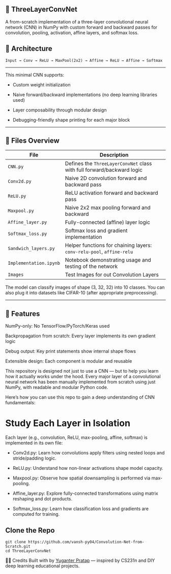 ## 🧠 ThreeLayerConvNet

A from-scratch implementation of a three-layer convolutional neural network (CNN) in NumPy with custom forward and backward passes for convolution, pooling, activation, affine layers, and softmax loss.

## 🔧 Architecture

    Input → Conv → ReLU → MaxPool(2x2) → Affine → ReLU → Affine → Softmax
---

This minimal CNN supports:

* Custom weight initialization

* Naive forward/backward implementations (no deep learning libraries used)

* Layer composability through modular design

* Debugging-friendly shape printing for each major block

---

## 📁 Files Overview
| File                     | Description                                                            |
| ------------------------ | ---------------------------------------------------------------------- |
| `CNN.py`                 | Defines the `ThreeLayerConvNet` class with full forward/backward logic |
| `Conv2d.py`              | Naive 2D convolution forward and backward pass                         |
| `ReLU.py`                | ReLU activation forward and backward pass                              |
| `Maxpool.py`             | Naive 2x2 max pooling forward and backward                             |
| `Affine_layer.py`        | Fully-connected (affine) layer logic                                   |
| `Softmax_loss.py`        | Softmax loss and gradient implementation                               |
| `Sandwich_layers.py`     | Helper functions for chaining layers: `conv-relu-pool`, `affine-relu`  |
| `Implementation.ipynb` | Notebook demonstrating usage and testing of the network                |
| `Images`                 | Test Images for out Convolution Layers                                 |  

The model can classify images of shape (3, 32, 32) into 10 classes. You can also plug it into datasets like CIFAR-10 (after appropriate preprocessing).

---

## 📌 Features

NumPy-only: No TensorFlow/PyTorch/Keras used

Backpropagation from scratch: Every layer implements its own gradient logic

Debug output: Key print statements show internal shape flows

Extensible design: Each component is modular and reusable

This repository is designed not just to use a CNN — but to help you learn how it actually works under the hood. Every major layer of a convolutional neural network has been manually implemented from scratch using just NumPy, with readable and modular Python code.

Here’s how you can use this repo to gain a deep understanding of CNN fundamentals:

# Study Each Layer in Isolation
Each layer (e.g., convolution, ReLU, max-pooling, affine, softmax) is implemented in its own file:

* Conv2d.py: Learn how convolutions apply filters using nested loops and stride/padding logic.

* ReLU.py: Understand how non-linear activations shape model capacity.

* Maxpool.py: Observe how spatial downsampling is performed via max-pooling.

* Affine_layer.py: Explore fully-connected transformations using matrix reshaping and dot products.

* Softmax_loss.py: Learn how classification loss and gradients are computed for training.

## Clone the Repo
    git clone https://github.com/vansh-py04/Convolution-Net-from-Scratch.git
    cd ThreeLayerConvNet

🙋‍♂️ Credits
Built with by [Yuganter Pratap](https://www.linkedin.com/in/yuganter-pratap-a3a719254/) — inspired by CS231n and DIY deep learning educational projects.
